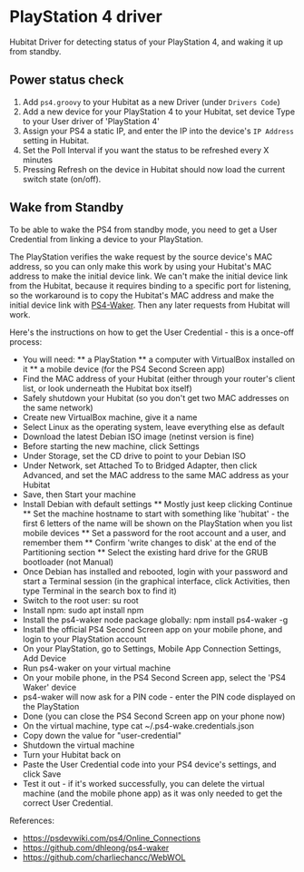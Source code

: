 # PlayStation 4 driver

Hubitat Driver for detecting status of your PlayStation 4, and waking it up from standby.

## Power status check

1. Add `ps4.groovy` to your Hubitat as a new Driver (under `Drivers Code`)
2. Add a new device for your PlayStation 4 to your Hubitat, set device Type to your User driver of 'PlayStation 4'
3. Assign your PS4 a static IP, and enter the IP into the device's `IP Address` setting in Hubitat.
4. Set the Poll Interval if you want the status to be refreshed every X minutes
5. Pressing Refresh on the device in Hubitat should now load the current switch state (on/off).

## Wake from Standby

To be able to wake the PS4 from standby mode, you need to get a User Credential from linking a device to your PlayStation.

The PlayStation verifies the wake request by the source device's MAC address, so you can only make this work by using your Hubitat's MAC address to make the initial device link. We can't make the initial device link from the Hubitat, because it requires binding to a specific port for listening, so the workaround is to copy the Hubitat's MAC address and make the initial device link with [PS4-Waker](https://github.com/dhleong/ps4-waker). Then any later requests from Hubitat will work.

Here's the instructions on how to get the User Credential - this is a once-off process:

* You will need:
    ** a PlayStation
    ** a computer with VirtualBox installed on it
    ** a mobile device (for the PS4 Second Screen app)
* Find the MAC address of your Hubitat (either through your router's client list, or look underneath the Hubitat box itself)
* Safely shutdown your Hubitat (so you don't get two MAC addresses on the same network)
* Create new VirtualBox machine, give it a name
* Select Linux as the operating system, leave everything else as default
* Download the latest Debian ISO image (netinst version is fine)
* Before starting the new machine, click Settings
* Under Storage, set the CD drive to point to your Debian ISO
* Under Network, set Attached To to Bridged Adapter, then click Advanced, and set the MAC address to the same MAC address as your Hubitat
* Save, then Start your machine
* Install Debian with default settings
    ** Mostly just keep clicking Continue
    ** Set the machine hostname to start with something like 'hubitat' - the first 6 letters of the name will be shown on the PlayStation when you list mobile devices
    ** Set a password for the root account and a user, and remember them
    ** Confirm 'write changes to disk' at the end of the Partitioning section
    ** Select the existing hard drive for the GRUB bootloader (not Manual)
* Once Debian has installed and rebooted, login with your password and start a Terminal session (in the graphical interface, click Activities, then type Terminal in the search box to find it)
* Switch to the root user: su root
* Install npm: sudo apt install npm
* Install the ps4-waker node package globally: npm install ps4-waker -g
* Install the official PS4 Second Screen app on your mobile phone, and login to your PlayStation account
* On your PlayStation, go to Settings, Mobile App Connection Settings, Add Device
* Run ps4-waker on your virtual machine
* On your mobile phone, in the PS4 Second Screen app, select the 'PS4 Waker' device
* ps4-waker will now ask for a PIN code - enter the PIN code displayed on the PlayStation
* Done (you can close the PS4 Second Screen app on your phone now)
* On the virtual machine, type cat ~/.ps4-wake.credentials.json
* Copy down the value for "user-credential"
* Shutdown the virtual machine
* Turn your Hubitat back on
* Paste the User Credential code into your PS4 device's settings, and click Save
* Test it out - if it's worked successfully, you can delete the virtual machine (and the mobile phone app) as it was only needed to get the correct User Credential.

References:  
* https://psdevwiki.com/ps4/Online_Connections  
* https://github.com/dhleong/ps4-waker
* https://github.com/charliechancc/WebWOL
